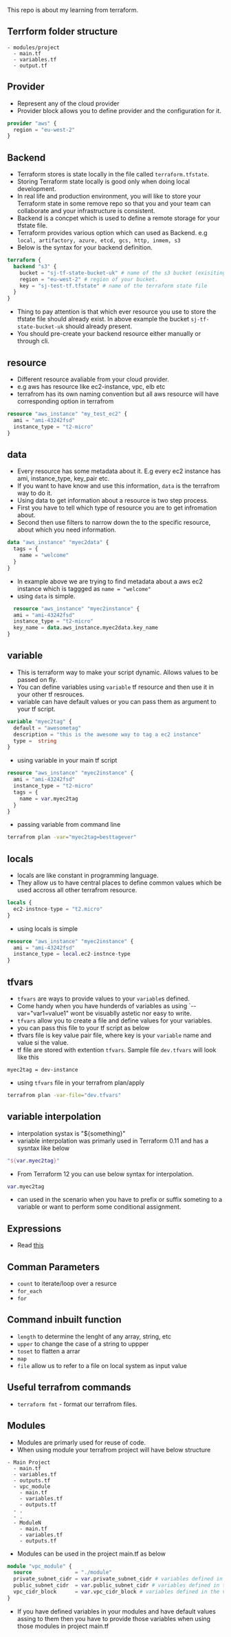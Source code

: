 This repo is about my learning from terraform.

## Terrform folder structure
```
- modules/project
  - main.tf
  - variables.tf
  - output.tf
```

## Provider

- Represent any of the cloud provider
- Provider block allows you to define provider and the configuration for it. 
```tf
provider "aws" {
  region = "eu-west-2"
}
```

## Backend
- Terraform stores is state locally in the file called `terraform.tfstate`.
- Storing Terraform state locally is good only when doing local development.
- In real life and production environment, you will like to store your Terraform state in some remove repo so that you and your team can collaborate and your infrastructure is consistent.
- Backend is a concpet which is used to define a remote storage for your tfstate file.
- Terraform provides various option which can used as Backend. e.g `local, artifactory, azure, etcd, gcs, http, inmem, s3`
- Below is the syntax for your backend definition.
```tf
terraform {
  backend "s3" {
    bucket = "sj-tf-state-bucket-uk" # name of the s3 bucket (exisiting) which will be used to store the tfstate file
    region = "eu-west-2" # region of your bucket.
    key = "sj-test-tf.tfstate" # name of the terraform state file
  }
}
```
- Thing to pay attention is that which ever resource you use to store the tfstate file should already exist. In above example the bucket `sj-tf-state-bucket-uk` should already present.
- You should pre-create your backend resource either manually or through cli.


## resource 

- Different resource avaliable from your cloud provider.
- e.g aws has resource like ec2-instance, vpc, elb etc 
- terrafrom has its own naming convention but all aws resource will have corresponding option in terrafrom

```tf
resource "aws_instance" "my_test_ec2" {
  ami = "ami-43242fsd"
  instance_type = "t2-micro"
}
```


## data

- Every resource has some metadata about it. E.g every ec2 instance has ami, instance_type, key_pair etc. 
- If you want to have know and use this information, `data` is the terrafrom way to do it.
- Using data to get information about a resource is two step process.
- First you have to tell which type of resource you are to get infromation about.
- Second then use filters to narrow down the to the specific resource, about which you need information.

``` tf
data "aws_instance" "myec2data" {
  tags = {
    name = "welcome"
  }
}
```
- In example above we are trying to find metadata about a aws ec2 instance which is taggged as `name = "welcome"`
- using `data` is simple. 
```tf
  resource "aws_instance" "myec2instance" {
  ami = "ami-43242fsd"
  instance_type = "t2-micro"
  key_name = data.aws_instance.myec2data.key_name
}
```

## variable

- This is terraform way to make your script dynamic. Allows values to be passed on fly.
- You can define variables using `variable` tf resource and then use it in your other tf resrouces.
- variable can have default values or you can pass them as argument to your tf script.

```tf
variable "myec2tag" {
  default = "awesometag"
  description = "this is the awesome way to tag a ec2 instance"
  type =  string
}
```
- using variable in your main tf script

```tf
resource "aws_instance" "myec2instance" {
  ami = "ami-43242fsd"
  instance_type = "t2-micro"
  tags = {
    name = var.myec2tag
  }
}
```

- passing variable from command line 

```bash
terrafrom plan -var="myec2tag=besttagever"
```

## locals

- locals are like constant in programming language. 
- They allow us to have central places to define common values which be used accross all other terrafrom resource.

```tf 
locals {
  ec2-instnce-type = "t2.micro"
}
```
- using locals is simple

```tf
resource "aws_instance" "myec2instance" {
  ami = "ami-43242fsd"
  instance_type = local.ec2-instnce-type
}

```

## tfvars

- `tfvars` are ways to provide values to your `variable`s defined. 
- Come handy when you have hunderds of variables as using `--var="var1=value1" wont be visuablly astetic nor easy to write.
- `tfvars` allow you to create a file and define values for your variables. 
- you can pass this file to your tf script as below
- tfvars file is key value pair file, where key is your `variable` name and value si the value. 
- tf file are stored with extention `tfvars`. Sample file `dev.tfvars` will look like this
```
myec2tag = dev-instance
```
- using `tfvars` file in your terrafrom plan/apply 
```bash
terrafrom plan -var-file="dev.tfvars"
```

## variable interpolation
- interpolation systax is "${something}"
- variable interpolation was primarly used in Terraform 0.11 and has a sysntax like below 

```tf
"${var.myec2tag}"
```
- From Terraform 12 you can use below syntax for interpolation.
```tf
var.myec2tag
```
- can used in the scenario when you have to prefix or suffix someting to a variable or want to perform some conditional assignment.

## Expressions
- Read [this](https://www.terraform.io/docs/configuration/expressions.html)


## Comman Parameters
- `count` to iterate/loop over a resurce
- `for_each`
- `for`

## Command inbuilt function

- `length` to determine the lenght of any array, string, etc
- `upper` to change the case of a string to uppper
- `toset` to flatten a arrar
- `map`
- `file` allow us to refer to a file on local system as input value

## Useful terrafrom commands

- `terraform fmt` - format our terrafrom files. 


## Modules
- Modules are primarly used for reuse of code. 
- When using module your terrafrom project will have below structure
```
- Main Project
  - main.tf
  - variables.tf
  - outputs.tf
  - vpc_module
    - main.tf
    - variables.tf
    - outputs.tf
  - .
  - .
  - ModuleN
    - main.tf
    - variables.tf
    - outputs.tf

```
- Modules can be used in the project main.tf as below
```tf
module "vpc_module" {
  source              = "./module"
  private_subnet_cidr = var.private_subnet_cidr # variables defined in the vpc_module
  public_subnet_cidr  = var.public_subnet_cidr # variables defined in the vpc_module
  vpc_cidr_block      = var.vpc_cidr_block # variables defined in the vpc_module
}
```
- If you have defined variables in your modules and have default values assing to them then you have to provide those variables when using those modules in project main.tf







